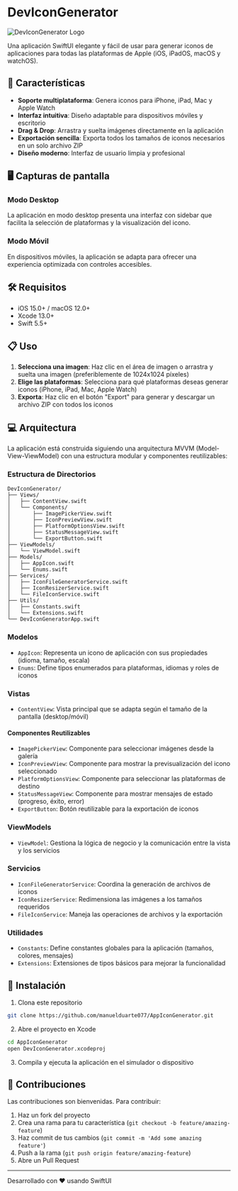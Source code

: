 # DevIconGenerator

![DevIconGenerator Logo](https://img.shields.io/badge/DEV-Icon%20Generator-blue?style=for-the-badge)

Una aplicación SwiftUI elegante y fácil de usar para generar iconos de aplicaciones para todas las plataformas de Apple (iOS, iPadOS, macOS y watchOS).

## 📱 Características

- **Soporte multiplataforma**: Genera iconos para iPhone, iPad, Mac y Apple Watch
- **Interfaz intuitiva**: Diseño adaptable para dispositivos móviles y escritorio
- **Drag & Drop**: Arrastra y suelta imágenes directamente en la aplicación
- **Exportación sencilla**: Exporta todos los tamaños de iconos necesarios en un solo archivo ZIP
- **Diseño moderno**: Interfaz de usuario limpia y profesional

## 🖥️ Capturas de pantalla

### Modo Desktop
La aplicación en modo desktop presenta una interfaz con sidebar que facilita la selección de plataformas y la visualización del icono.

### Modo Móvil
En dispositivos móviles, la aplicación se adapta para ofrecer una experiencia optimizada con controles accesibles.

## 🛠️ Requisitos

- iOS 15.0+ / macOS 12.0+
- Xcode 13.0+
- Swift 5.5+

## 📋 Uso

1. **Selecciona una imagen**: Haz clic en el área de imagen o arrastra y suelta una imagen (preferiblemente de 1024x1024 píxeles)
2. **Elige las plataformas**: Selecciona para qué plataformas deseas generar iconos (iPhone, iPad, Mac, Apple Watch)
3. **Exporta**: Haz clic en el botón "Export" para generar y descargar un archivo ZIP con todos los iconos

## 💻 Arquitectura

La aplicación está construida siguiendo una arquitectura MVVM (Model-View-ViewModel) con una estructura modular y componentes reutilizables:

### Estructura de Directorios
```
DevIconGenerator/
├── Views/
│   ├── ContentView.swift
│   └── Components/
│       ├── ImagePickerView.swift
│       ├── IconPreviewView.swift
│       ├── PlatformOptionsView.swift
│       ├── StatusMessageView.swift
│       └── ExportButton.swift
├── ViewModels/
│   └── ViewModel.swift
├── Models/
│   ├── AppIcon.swift
│   └── Enums.swift
├── Services/
│   ├── IconFileGeneratorService.swift
│   ├── IconResizerService.swift
│   └── FileIconService.swift
├── Utils/
│   ├── Constants.swift
│   └── Extensions.swift
└── DevIconGeneratorApp.swift
```

### Modelos
- `AppIcon`: Representa un icono de aplicación con sus propiedades (idioma, tamaño, escala)
- `Enums`: Define tipos enumerados para plataformas, idiomas y roles de iconos

### Vistas
- `ContentView`: Vista principal que se adapta según el tamaño de la pantalla (desktop/móvil)

#### Componentes Reutilizables
- `ImagePickerView`: Componente para seleccionar imágenes desde la galería
- `IconPreviewView`: Componente para mostrar la previsualización del icono seleccionado
- `PlatformOptionsView`: Componente para seleccionar las plataformas de destino
- `StatusMessageView`: Componente para mostrar mensajes de estado (progreso, éxito, error)
- `ExportButton`: Botón reutilizable para la exportación de iconos

### ViewModels
- `ViewModel`: Gestiona la lógica de negocio y la comunicación entre la vista y los servicios

### Servicios
- `IconFileGeneratorService`: Coordina la generación de archivos de iconos
- `IconResizerService`: Redimensiona las imágenes a los tamaños requeridos
- `FileIconService`: Maneja las operaciones de archivos y la exportación

### Utilidades
- `Constants`: Define constantes globales para la aplicación (tamaños, colores, mensajes)
- `Extensions`: Extensiones de tipos básicos para mejorar la funcionalidad

## 🚀 Instalación

1. Clona este repositorio
```bash
git clone https://github.com/manuelduarte077/AppIconGenerator.git
```

2. Abre el proyecto en Xcode
```bash
cd AppIconGenerator
open DevIconGenerator.xcodeproj
```

3. Compila y ejecuta la aplicación en el simulador o dispositivo

## 🤝 Contribuciones

Las contribuciones son bienvenidas. Para contribuir:

1. Haz un fork del proyecto
2. Crea una rama para tu característica (`git checkout -b feature/amazing-feature`)
3. Haz commit de tus cambios (`git commit -m 'Add some amazing feature'`)
4. Push a la rama (`git push origin feature/amazing-feature`)
5. Abre un Pull Request


---

Desarrollado con ❤️ usando SwiftUI
